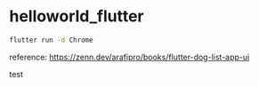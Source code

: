 # helloworld_flutter

```bash
flutter run -d Chrome
```

reference: https://zenn.dev/arafipro/books/flutter-dog-list-app-ui

test
